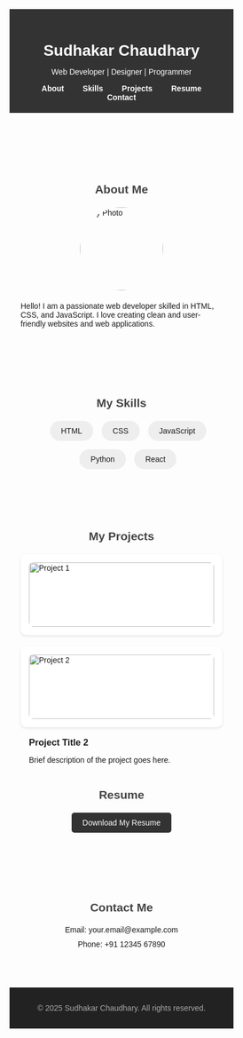 <!DOCTYPE html>
<html lang="en">
<head>
  <meta charset="UTF-8">
  <meta name="viewport" content="width=device-width, initial-scale=1.0">
  <title>My Portfolio</title>
  <style>
    /* Basic Reset */
    * {
      margin: 0;
      padding: 0;
      box-sizing: border-box;
      font-family: Arial, sans-serif;
    }

    body {
      line-height: 1.6;
      color: #333;
      background: #f4f4f9;
    }

    header {
      background: #333;
      color: #fff;
      padding: 20px 0;
      text-align: center;
    }

    header h1 {
      margin-bottom: 10px;
    }

    nav a {
      color: #fff;
      margin: 0 15px;
      text-decoration: none;
      font-weight: bold;
    }

    section {
      padding: 40px 20px;
      max-width: 900px;
      margin: auto;
    }

    section h2 {
      margin-bottom: 20px;
      color: #444;
      text-align: center;
    }

    .about img {
      display: block;
      margin: 0 auto 20px;
      width: 150px;
      border-radius: 50%;
    }

    .skills ul {
      list-style: none;
      display: flex;
      justify-content: center;
      gap: 15px;
      flex-wrap: wrap;
    }

    .skills li {
      background: #eee;
      padding: 10px 20px;
      border-radius: 20px;
    }

    .projects {
      display: grid;
      grid-template-columns: repeat(auto-fit, minmax(250px, 1fr));
      gap: 20px;
    }

    .project {
      background: #fff;
      padding: 15px;
      border-radius: 10px;
      box-shadow: 0 2px 5px rgba(0,0,0,0.1);
    }

    .project img {
      width: 100%;
      border-radius: 8px;
      margin-bottom: 10px;
    }

    .resume a {
      display: inline-block;
      background: #333;
      color: #fff;
      padding: 10px 20px;
      border-radius: 5px;
      text-decoration: none;
    }

    .contact p {
      text-align: center;
      margin: 10px 0;
    }

    footer {
      background: #222;
      color: #aaa;
      text-align: center;
      padding: 15px;
      margin-top: 20px;
    }
  </style>
</head>
<body>
  <!-- Header -->
  <header>
    <h1>Sudhakar Chaudhary</h1>
    <p>Web Developer | Designer | Programmer</p>
    <nav>
      <a href="#about">About</a>
      <a href="#skills">Skills</a>
      <a href="#projects">Projects</a>
      <a href="#resume">Resume</a>
      <a href="#contact">Contact</a>
    </nav>
  </header>

  <!-- About Section -->
  <section id="about" class="about">
    <h2>About Me</h2>
    <img src="IMG_0001.JPG.jpg" alt="My Photo">
    <p>Hello! I am a passionate web developer skilled in HTML, CSS, and JavaScript. I love creating clean and user-friendly websites and web applications.</p>
  </section>

  <!-- Skills Section -->
  <section id="skills" class="skills">
    <h2>My Skills</h2>
    <ul>
      <li>HTML</li>
      <li>CSS</li>
      <li>JavaScript</li>
      <li>Python</li>
      <li>React</li>
    </ul>
  </section>

  <!-- Projects Section -->
  <section id="projects">
    <h2>My Projects</h2>
    <div class="projects">
      <div class="project">
        <img src="project1.jpg" alt="Project 1">
        <h3>Project Title 1</h3>
        <p>Brief description of the project goes here.</p>
      </div>
      <div class="project">
        <img src="project2.jpg" alt="Project 2">
        <h3>Project Title 2</h3>
        <p>Brief description of the project goes here.</p>
      </div>
    </div>
  </section>

  <!-- Resume Section -->
  <section id="resume" class="resume">
    <h2>Resume</h2>
    <p style="text-align:center;">
      <a href="resume.pdf" download>Download My Resume</a>
    </p>
  </section>

  <!-- Contact Section -->
  <section id="contact" class="contact">
    <h2>Contact Me</h2>
    <p>Email: your.email@example.com</p>
    <p>Phone: +91 12345 67890</p>
  </section>

  <!-- Footer -->
  <footer>
    <p>&copy; 2025 Sudhakar Chaudhary. All rights reserved.</p>
  </footer>
</body>
</html>
